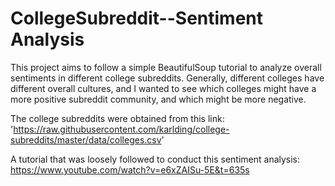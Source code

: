 # CollegeSubreddit--Sentiment Analysis

This project aims to follow a simple BeautifulSoup tutorial to analyze overall sentiments in different college subreddits. Generally, different colleges have different overall cultures, and I wanted to see which colleges might have a more positive subreddit community, and which might be more negative.

The college subreddits were obtained from this link: 'https://raw.githubusercontent.com/karlding/college-subreddits/master/data/colleges.csv'

A tutorial that was loosely followed to conduct this sentiment analysis: https://www.youtube.com/watch?v=e6xZAISu-5E&t=635s 

